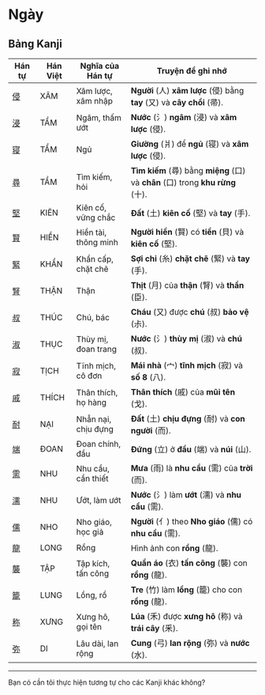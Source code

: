 # Ngày

## Bảng Kanji

| Hán tự | Hán Việt | Nghĩa của Hán tự | Truyện để ghi nhớ |
|---|---|---|---|
| [侵](https://mazii.net/vi-VN/search/kanji/javi/%E4%BE%B5) | XÂM | Xâm lược, xâm nhập | **Người** (人) **xâm lược** (侵) bằng **tay** (又) và **cây chổi** (帚). |
| [浸](https://mazii.net/vi-VN/search/kanji/javi/%E6%B5%B8) | TẨM | Ngâm, thấm ướt | **Nước** (氵) **ngâm** (浸) và **xâm lược** (侵). |
| [寝](https://mazii.net/vi-VN/search/kanji/javi/%E5%AF%9D) | TẨM | Ngủ | **Giường** (爿) để **ngủ** (寝) và **xâm lược** (侵). |
| [尋](https://mazii.net/vi-VN/search/kanji/javi/%E5%B0%8B) | TẦM | Tìm kiếm, hỏi | **Tìm kiếm** (尋) bằng **miệng** (口) và **chân** (口) trong **khu rừng** (十). |
| [堅](https://mazii.net/vi-VN/search/kanji/javi/%E5%A0%85) | KIÊN | Kiên cố, vững chắc | **Đất** (土) **kiên cố** (堅) và **tay** (手). |
| [賢](https://mazii.net/vi-VN/search/kanji/javi/%E8%B3%A2) | HIỀN | Hiền tài, thông minh | **Người hiền** (賢) có **tiền** (貝) và **kiên cố** (堅). |
| [緊](https://mazii.net/vi-VN/search/kanji/javi/%E7%B7%8A) | KHẨN | Khẩn cấp, chặt chẽ | **Sợi chỉ** (糸) **chặt chẽ** (緊) và **tay** (手). |
| [腎](https://mazii.net/vi-VN/search/kanji/javi/%E8%85%8E) | THẬN | Thận | **Thịt** (月) của **thận** (腎) và **thần** (臣). |
| [叔](https://mazii.net/vi-VN/search/kanji/javi/%E5%8F%94) | THÚC | Chú, bác | **Cháu** (又) được **chú** (叔) **bảo vệ** (尗). |
| [淑](https://mazii.net/vi-VN/search/kanji/javi/%E6%B7%91) | THỤC | Thùy mị, đoan trang | **Nước** (氵) **thùy mị** (淑) và **chú** (叔). |
| [寂](https://mazii.net/vi-VN/search/kanji/javi/%E5%AF%82) | TỊCH | Tĩnh mịch, cô đơn | **Mái nhà** (宀) **tĩnh mịch** (寂) và **số 8** (八). |
| [戚](https://mazii.net/vi-VN/search/kanji/javi/%E6%88%9A) | THÍCH | Thân thích, họ hàng | **Thân thích** (戚) của **mũi tên** (戈). |
| [耐](https://mazii.net/vi-VN/search/kanji/javi/%E8%80%90) | NẠI | Nhẫn nại, chịu đựng | **Đất** (土) **chịu đựng** (耐) và **con người** (而). |
| [端](https://mazii.net/vi-VN/search/kanji/javi/%E7%AB%AF) | ĐOAN | Đoan chính, đầu | **Đứng** (立) ở **đầu** (端) và **núi** (山). |
| [需](https://mazii.net/vi-VN/search/kanji/javi/%E9%9C%80) | NHU | Nhu cầu, cần thiết | **Mưa** (雨) là **nhu cầu** (需) của **trời** (而). |
| [濡](https://mazii.net/vi-VN/search/kanji/javi/%E6%BF%A1) | NHU | Ướt, làm ướt | **Nước** (氵) làm **ướt** (濡) và **nhu cầu** (需). |
| [儒](https://mazii.net/vi-VN/search/kanji/javi/%E5%84%92) | NHO | Nho giáo, học giả | **Người** (亻) theo **Nho giáo** (儒) có **nhu cầu** (需). |
| [龍](https://mazii.net/vi-VN/search/kanji/javi/%E9%BE%8D) | LONG | Rồng | Hình ảnh con **rồng** (龍). |
| [襲](https://mazii.net/vi-VN/search/kanji/javi/%E8%A5%B2) | TẬP | Tập kích, tấn công | **Quần áo** (衣) **tấn công** (襲) con **rồng** (龍). |
| [籠](https://mazii.net/vi-VN/search/kanji/javi/%E7%B1%A0) | LUNG | Lồng, rổ | **Tre** (竹) làm **lồng** (籠) cho con **rồng** (龍). |
| [称](https://mazii.net/vi-VN/search/kanji/javi/%E7%A7%B0) | XƯNG | Xưng hô, gọi tên | **Lúa** (禾) được **xưng hô** (称) và **trái cây** (釆). |
| [弥](https://mazii.net/vi-VN/search/kanji/javi/%E5%BC%A5) | DI | Lâu dài, lan rộng | **Cung** (弓) **lan rộng** (弥) và **nước** (水). |

-----

Bạn có cần tôi thực hiện tương tự cho các Kanji khác không?